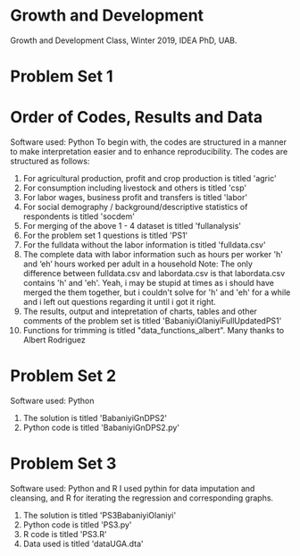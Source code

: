 # Growth and Development
Growth and Development Class, Winter 2019, IDEA PhD, UAB.

# Problem Set 1
# Order of Codes, Results and Data
Software used: Python
To begin with, the codes are structured in a manner to make interpretation easier and to enhance reproducibility. The codes are structured as follows:

1. For agricultural production, profit and crop production is titled 'agric'
2. For consumption including livestock and others is titled 'csp'
3. For labor wages, business profit and transfers is titled 'labor'
4. For social demography / background/descriptive statistics of respondents is titled 'socdem'
5. For merging of the above 1 - 4 dataset is titled 'fullanalysis'
6. For the problem set 1 questions is titled 'PS1'
7. For the fulldata without the labor information is titled 'fulldata.csv'
8. The complete data with labor information such as hours per worker 'h' and ‘eh’ hours worked per adult in a household
Note: The only difference between fulldata.csv and labordata.csv is that labordata.csv contains 'h' and 'eh'. Yeah, i may be stupid at times as i should have merged the them together, but i couldn't solve for 'h' and 'eh' for a while and i left out questions regarding it until i got it right.
9. The results, output and intepretation of charts, tables and other comments of the problem set is titled 'BabaniyiOlaniyiFullUpdatedPS1'
10. Functions for trimming is titled "data_functions_albert". Many thanks to Albert Rodriguez


# Problem Set 2
Software used: Python
1. The solution is titled 'BabaniyiGnDPS2'
2. Python code is titled 'BabaniyiGnDPS2.py'

# Problem Set 3
Software used: Python and R
I used pythin for data imputation and cleansing, and R for iterating the regression and corresponding graphs.
1. The solution is titled 'PS3BabaniyiOlaniyi'
2. Python code is titled 'PS3.py'
3. R code is titled 'PS3.R'
4. Data used is titled 'dataUGA.dta'

